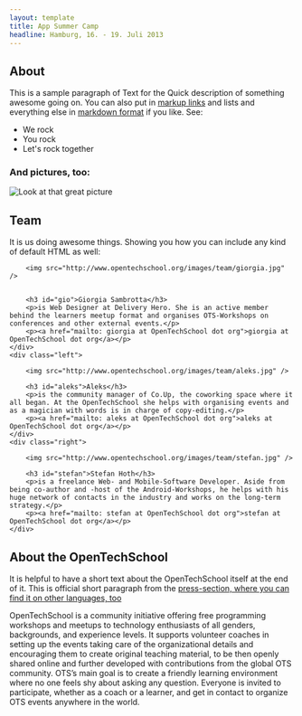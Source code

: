 ```yaml
---
layout: template
title: App Summer Camp
headline: Hamburg, 16. - 19. Juli 2013
---
```


## About
This is a sample paragraph of Text for the Quick description of something awesome going on. You can also put in [markup links](http://www.opentechschool.org/) and lists and everything else in [markdown format](http://daringfireball.net/projects/markdown/) if you like. See:

 * We rock
 * You rock
 * Let's rock together

### And pictures, too:

![Look at that great picture](http://www.opentechschool.org/images/bg_about.jpg)

## Team
It is us doing awesome things. Showing you how you can include any kind of default HTML as well:

<div class="team_list">
	<div class="right">
		
		<img src="http://www.opentechschool.org/images/team/giorgia.jpg" />
		

		<h3 id="gio">Giorgia Sambrotta</h3>
		<p>is Web Designer at Delivery Hero. She is an active member behind the learners meetup format and organises OTS-Workshops on conferences and other external events.</p>
		<p><a href="mailto: giorgia at OpenTechSchool dot org">giorgia at OpenTechSchool dot org</a></p>
	</div>
	<div class="left">
		
		<img src="http://www.opentechschool.org/images/team/aleks.jpg" />

		<h3 id="aleks">Aleks</h3>
		<p>is the community manager of Co.Up, the coworking space where it all began. At the OpenTechSchool she helps with organising events and as a magician with words is in charge of copy-editing.</p>
		<p><a href="mailto: aleks at OpenTechSchool dot org">aleks at OpenTechSchool dot org</a></p>
	</div>
	<div class="right">
		
		<img src="http://www.opentechschool.org/images/team/stefan.jpg" />
		
		<h3 id="stefan">Stefan Hoth</h3>
		<p>is a freelance Web- and Mobile-Software Developer. Aside from being co-author and -host of the Android-Workshops, he helps with his huge network of contacts in the industry and works on the long-term strategy.</p>
		<p><a href="mailto: stefan at OpenTechSchool dot org">stefan at OpenTechSchool dot org</a></p>
	</div>
</div>


## About the OpenTechSchool

It is helpful to have a short text about the OpenTechSchool itself at the end of it. This is official short paragraph from the [press-section, where you can find it on other languages, too](http://www.opentechschool.org/press.html)

OpenTechSchool is a community initiative offering free programming workshops and meetups to technology enthusiasts of all genders, backgrounds, and experience levels. It supports volunteer coaches in setting up the events taking care of the organizational details and encouraging them to create original teaching material, to be then openly shared online and further developed with contributions from the global OTS community. OTS’s main goal is to create a friendly learning environment where no one feels shy about asking any question. Everyone is invited to participate, whether as a coach or a learner, and get in contact to organize OTS events anywhere in the world.
